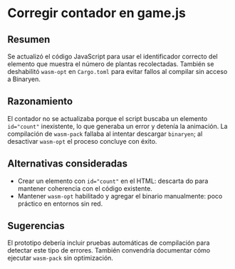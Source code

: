 # Corregir contador en game.js

## Resumen
Se actualizó el código JavaScript para usar el identificador correcto del elemento que muestra el número de plantas recolectadas. También se deshabilitó `wasm-opt` en `Cargo.toml` para evitar fallos al compilar sin acceso a Binaryen.

## Razonamiento
El contador no se actualizaba porque el script buscaba un elemento `id="count"` inexistente, lo que generaba un error y detenía la animación. La compilación de `wasm-pack` fallaba al intentar descargar `binaryen`; al desactivar `wasm-opt` el proceso concluye con éxito.

## Alternativas consideradas
- Crear un elemento con `id="count"` en el HTML: descarta do para mantener coherencia con el código existente.
- Mantener `wasm-opt` habilitado y agregar el binario manualmente: poco práctico en entornos sin red.

## Sugerencias
El prototipo debería incluir pruebas automáticas de compilación para detectar este tipo de errores. También convendría documentar cómo ejecutar `wasm-pack` sin optimización.

